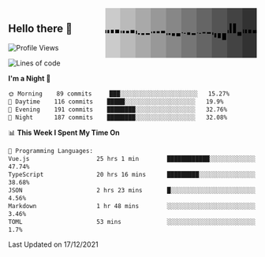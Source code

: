 <img width="307" align="right" src="https://raw.githubusercontent.com/SubZtep/SubZtep/master/assets/eq1.gif"/>

## Hello there 👋

<!--START_SECTION:waka-->
![Profile Views](http://img.shields.io/badge/Profile%20Views-0-blue)

![Lines of code](https://img.shields.io/badge/From%20Hello%20World%20I%27ve%20Written-833%20Thousand%20lines%20of%20code-blue)

**I'm a Night 🦉** 

```text
🌞 Morning    89 commits     ███░░░░░░░░░░░░░░░░░░░░░░   15.27% 
🌆 Daytime    116 commits    █████░░░░░░░░░░░░░░░░░░░░   19.9% 
🌃 Evening    191 commits    ████████░░░░░░░░░░░░░░░░░   32.76% 
🌙 Night      187 commits    ████████░░░░░░░░░░░░░░░░░   32.08%

```


📊 **This Week I Spent My Time On** 

```text
💬 Programming Languages: 
Vue.js                   25 hrs 1 min        ████████████░░░░░░░░░░░░░   47.74% 
TypeScript               20 hrs 16 mins      █████████░░░░░░░░░░░░░░░░   38.68% 
JSON                     2 hrs 23 mins       █░░░░░░░░░░░░░░░░░░░░░░░░   4.56% 
Markdown                 1 hr 48 mins        ░░░░░░░░░░░░░░░░░░░░░░░░░   3.46% 
TOML                     53 mins             ░░░░░░░░░░░░░░░░░░░░░░░░░   1.7%

```


 Last Updated on 17/12/2021
<!--END_SECTION:waka-->
